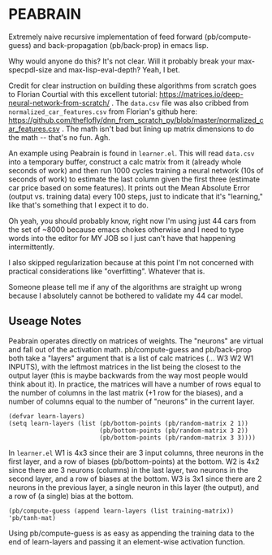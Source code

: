 # PEABRAIN
Extremely naive recursive implementation of feed forward (pb/compute-guess) and back-propagation (pb/back-prop) in emacs lisp.

Why would anyone do this? It's not clear. Will it probably break your max-specpdl-size and max-lisp-eval-depth? Yeah, I bet.

Credit for clear instruction on building these algorithms from scratch goes to Florian Courtial with this excellent tutorial: https://matrices.io/deep-neural-network-from-scratch/ . The `data.csv` file was also cribbed from `normalized_car_features.csv` from Florian's github here: https://github.com/theflofly/dnn_from_scratch_py/blob/master/normalized_car_features.csv . The math isn't bad but lining up matrix dimensions to do the math -- that's no fun. Agh.

An example using Peabrain is found in `learner.el`. This will read `data.csv` into a temporary buffer, construct a calc matrix from it (already whole seconds of work) and then run 1000 cycles training a neural network (10s of seconds of work) to estimate the last column given the first three (estimate car price based on some features). It prints out the Mean Absolute Error (output vs. training data) every 100 steps, just to indicate that it's "learning," like that's something that I expect it to do. 

Oh yeah, you should probably know, right now I'm using just 44 cars from the set of ~8000 because emacs chokes otherwise and I need to type words into the editor for MY JOB so I just can't have that happening intermittently.

I also skipped regularization because at this point I'm not concerned with practical considerations like "overfitting". Whatever that is.

Someone please tell me if any of the algorithms are straight up wrong because I absolutely cannot be bothered to validate my 44 car model.

## Useage Notes

Peabrain operates directly on matrices of weights. The "neurons" are virtual and fall out of the activation math. pb/compute-guess and pb/back-prop both take a "layers" argument that is a list of calc matrices (... W3 W2 W1 INPUTS), with the leftmost matrices in the list being the closest to the output layer (this is maybe backwards from the way most people would think about it). In practice, the matrices will have a number of rows equal to the number of columns in the last matrix (+1 row for the biases), and a number of columns equal to the number of "neurons" in the current layer.

```emacs
(defvar learn-layers)
(setq learn-layers (list (pb/bottom-points (pb/random-matrix 2 1))
                         (pb/bottom-points (pb/random-matrix 3 2))
                         (pb/bottom-points (pb/random-matrix 3 3))))
```

In `learner.el` W1 is 4x3 since their are 3 input columns, three neurons in the first layer, and a row of biases (pb/bottom-points) at the bottom. W2 is 4x2 since there are 3 neurons (columns) in the last layer, two neurons in the second layer, and a row of biases at the bottom. W3 is 3x1 since there are 2 neurons in the previous layer, a single neuron in this layer (the output), and a row of (a single) bias at the bottom.

```emacs
(pb/compute-guess (append learn-layers (list training-matrix)) 'pb/tanh-mat)
```

Using pb/compute-guess is as easy as appending the training data to the end of learn-layers and passing it an element-wise activation function.

